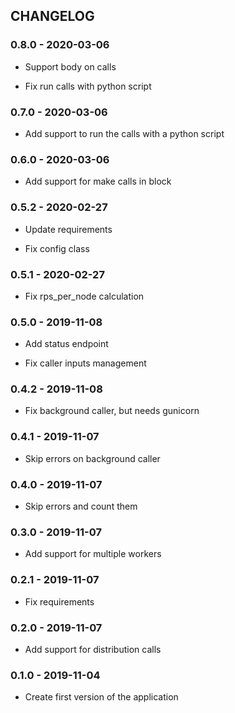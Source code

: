 ## CHANGELOG

### 0.8.0 - 2020-03-06

 - Support body on calls

 - Fix run calls with python script

### 0.7.0 - 2020-03-06

 - Add support to run the calls with a python script

### 0.6.0 - 2020-03-06

 - Add support for make calls in block

### 0.5.2 - 2020-02-27

 - Update requirements

 - Fix config class

### 0.5.1 - 2020-02-27

 - Fix rps_per_node calculation

### 0.5.0 - 2019-11-08

 - Add status endpoint

 - Fix caller inputs management

### 0.4.2 - 2019-11-08

 - Fix background caller, but needs gunicorn

### 0.4.1 - 2019-11-07

 - Skip errors on background caller

### 0.4.0 - 2019-11-07

 - Skip errors and count them

### 0.3.0 - 2019-11-07

 - Add support for multiple workers

### 0.2.1 - 2019-11-07

 - Fix requirements

### 0.2.0 - 2019-11-07

 - Add support for distribution calls

### 0.1.0 - 2019-11-04

 - Create first version of the application
